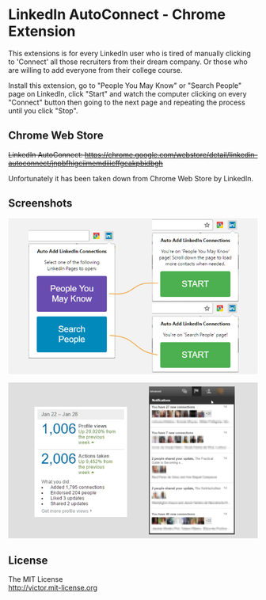 # LinkedIn AutoConnect - Chrome Extension

This extensions is for every LinkedIn user who is tired of manually clicking to 'Connect' all those recruiters from their dream company. Or those who are willing to add everyone from their college course.

Install this extension, go to "People You May Know" or "Search People" page on LinkedIn, click "Start" and watch the computer clicking on every "Connect" button then going to the next page and repeating the process until you click "Stop".

## Chrome Web Store

~~LinkedIn AutoConnect: <https://chrome.google.com/webstore/detail/linkedin-autoconnect/jnpbfhigciimemdiiicffgcakpbidbgh>~~

Unfortunately it has been taken down from Chrome Web Store by LinkedIn.

## Screenshots

![LinkedIn AutoConnect Screenshot #1](screenshots/linkedin_autoconnect_screenshot_1.png)

![LinkedIn AutoConnect Screenshot #2](screenshots/linkedin_autoconnect_screenshot_2.png)

## License

The MIT License  
<http://victor.mit-license.org>
